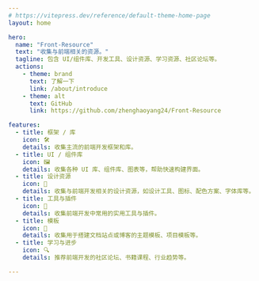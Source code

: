 ```yaml
---
# https://vitepress.dev/reference/default-theme-home-page
layout: home

hero:
  name: "Front-Resource"
  text: "收集与前端相关的资源。"
  tagline: 包含 UI/组件库、开发工具、设计资源、学习资源、社区论坛等。
  actions:
    - theme: brand
      text: 了解一下
      link: /about/introduce
    - theme: alt
      text: GitHub
      link: https://github.com/zhenghaoyang24/Front-Resource

features:
  - title: 框架 / 库
    icon: 🛠️
    details: 收集主流的前端开发框架和库。
  - title: UI / 组件库
    icon: 🖼️
    details: 收集各种 UI 库、组件库、图表等，帮助快速构建界面。
  - title: 设计资源
    icon: 🎨
    details: 收集与前端开发相关的设计资源，如设计工具、图标、配色方案、字体库等。
  - title: 工具与插件
    icon: 🔨
    details: 收集前端开发中常用的实用工具与插件。
  - title: 模板
    icon: 📰
    details: 收集用于搭建文档站点或博客的主题模板、项目模板等。
  - title: 学习与进步
    icon: 🔍
    details: 推荐前端开发的社区论坛、书籍课程、行业趋势等。

---
```


